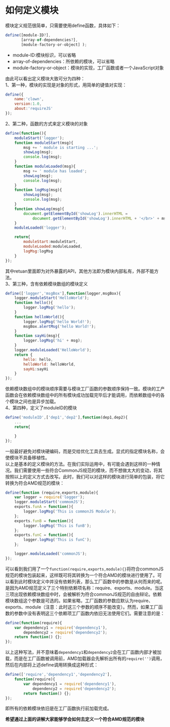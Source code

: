 # 如何定义模块  

模块定义规范很简单，只需要使用define函数，具体如下：  
```js
define([module-ID?],
       [array-of-dependencies?],
       [module-factory-or-object] );
```  
* module-ID:模块标识，可以省略  
* array-of-dependencies：所依赖的模块，可以省略  
* module-factory-or-object：模块的实现，工厂函数或者一个JavaScript对象  

由此可以看出定义模块大致可分为四种：  
1、第一种，模块的实现是对象的形式，用简单的键值对实现：  
```js
define({
    name:'clown',
    version:1.0,
    about:'requireJS'
});
```  
2、第二种，函数的方式来定义模块的对象  
```js
define(function(){
    moduleStart('logger');
    function moduleStart(msg){
        msg += ' module is starting ...';
        showLog(msg);
        console.log(msg);
    }
    function moduleLoaded(msg){
        msg += ' module has loaded';
        showLog(msg);
        console.log(msg);
    }
    function logMsg(msg){
        showLog(msg);
        console.log(msg);
    }
    function showLog(msg){
        document.getElementById('showLog').innerHTML = 
            document.getElementById('showLog').innerHTML + '</br>' + msg;
    }
    moduleLoaded('logger');

    return{
        moduleStart:moduleStart,
        moduleLoaded:moduleLoaded,
        logMsg:logMsg
    }
});
```  
其中retuan里面即为对外暴露的API，其他方法即为模块内部私有，外部不能方法。  
3、第三种，含有依赖模块数组的模块定义  
```js
define(['logger','msgBox'],function(logger,msgBox){
    logger.moduleStart('HelloWorld');
    function hello(){
        logger.logMsg('hello');
    }
    function helloWorld(){
        logger.logMsg('hello World!');
        msgBox.alertMsg('hello World!');
    }
    function sayHi(msg){
        logger.logMsg('hi' + msg);
    }
    logger.moduleLoaded('HelloWorld');
    return {
        hello: hello,
        helloWorld: helloWorld,
        sayHi:sayHi
    }
});
```  
依赖模块数组中的模块顺序需要与模块工厂函数的参数顺序保持一致。模块的工产函数会在依赖模块数组中的所有模块成功加载完毕后才能调用，而依赖数组中的各个模块之间也是异步加载。  
4、第四种，定义了moduleID的模块  
```js
define('moduleID',['dep1','dep2'],function(dep1,dep2){
    ...
    return{

    }
});
```  
一般最好避免对模块硬编码，而是交给优化工具去生成。显式的指定模块名称，会使模块不具备移植性。  
以上是基本的定义模块的方法。在我们实际运用中，有可能会遇到这样的一种情况。我们需要使用一些符合CommonJS规范的模块，而不想做太大的变动，将其按照以上的定义方式去改写。此时，我们可以对这样的模块进行简单的包装，将它转换为符合AMD规范的模块：  
```js
define(function (require,exports,module){
    var logger = require('logger');
    logger.moduleStart('commomJS');
    exports.funA = function(){
        logger.logMsg('This is commonJS Module');
    };
    exports.funB = function(){
        logger.logMsg('This is funB');
    };
    exports.funC = function(){
        logger.logMsg('This is funC');
    };

    logger.moduleLoaded('commonJS');
});
```  
可以看到我们用了一个`function(require,exports,module){}`将符合commonJS规范的模块包装起来，这样既可将其转换为一个符合AMD的模块进行使用了。可以看到此时模块定义中并没有依赖列表，那么工厂函数中的参数是从何而来的呢。  
是因为AMD规范定义了三个特别依赖项名称：require、exports、module。当这三项出现依赖模块数组中时，会被解析为符合commonJS规范的自由辩论。依赖模块数组这个参数是可选的。如果省略，工厂函数的参数应默认为require、exports、module（注意：此时这三个参数的顺序不能改变）。然而，如果工厂函数的参数中没有表明这三个依赖项工厂函数内依旧无法使用它们。需要注意的是：  
```js
define(function(require){
    var dependency1 = require('dependency1'),
        dependency2 = require('dependency2');
    return function() {};
});
```  
以上这种写法，并不意味着`dependency1`和`dependency2`会在工厂函数内部才被加载，而是在工厂函数被调用前，AMD加载器会先解析出所有的`require('')`调用，然后在内部将上述define调用转换成这种形式：  
```js
define(['require','dependency1','dependency2'],
    function(require){
        var dependency1 = require('dependency1'),
            dependency2 = require('dependency2');
        return function() {};
});
```  
即所有的依赖模块依旧是在工厂函数执行前加载完成。  

__希望通过上面的讲解大家能够学会如何去定义一个符合AMD规范的模块__